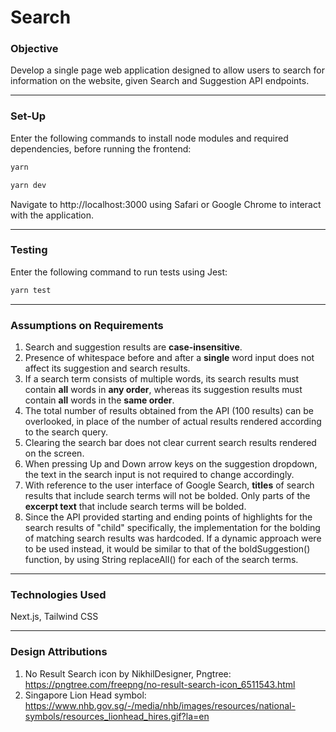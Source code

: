 # Search

### Objective
Develop a single page web application designed to allow users to search for information on the website, given Search and Suggestion API endpoints.

---

### Set-Up
Enter the following commands to install node modules and required dependencies, before running the frontend:
```bash
yarn
```
```bash
yarn dev
```

Navigate to http://localhost:3000 using Safari or Google Chrome to interact with the application.

---

### Testing
Enter the following command to run tests using Jest:
```bash
yarn test
```

---

### Assumptions on Requirements
1. Search and suggestion results are **case-insensitive**.
2. Presence of whitespace before and after a **single** word input does not affect its suggestion and search results.
3. If a search term consists of multiple words, its search results must contain **all** words in **any order**, whereas its suggestion results must contain **all** words in the **same order**.
4. The total number of results obtained from the API (100 results) can be overlooked, in place of the number of actual results rendered according to the search query.
5. Clearing the search bar does not clear current search results rendered on the screen.
6. When pressing Up and Down arrow keys on the suggestion dropdown, the text in the search input is not required to change accordingly.
7. With reference to the user interface of Google Search, **titles** of search results that include search terms will not be bolded. Only parts of the **excerpt text** that include search terms will be bolded.
8. Since the API provided starting and ending points of highlights for the search results of "child" specifically, the implementation for the bolding of matching search results was hardcoded. If a dynamic approach were to be used instead, it would be similar to that of the boldSuggestion() function, by using String replaceAll() for each of the search terms.

---

### Technologies Used
Next.js, Tailwind CSS

---

### Design Attributions
1. No Result Search icon by NikhilDesigner, Pngtree: https://pngtree.com/freepng/no-result-search-icon_6511543.html
2. Singapore Lion Head symbol: https://www.nhb.gov.sg/-/media/nhb/images/resources/national-symbols/resources_lionhead_hires.gif?la=en
